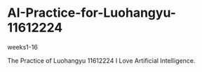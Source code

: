 # AI-Practice-for-Luohangyu-11612224
weeks1-16

The Practice of Luohangyu 11612224
I Love Artificial Intelligence.
